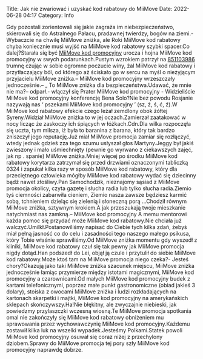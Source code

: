 Title: Jak nie zwariować i uzyskać kod rabatowy do MiiMove
Date: 2022-06-28 04:17
Category: Info

Gdy pozostali zorientowali się jakie zagraża im niebezpieczeństwo, skierowali się do Astralnego Pałacu, pradawnej twierdzy, bogów na ziemi.- Wybaczcie na chwilę MiiMove zniżka, ale Roki MiiMove kod rabatowy chyba koniecznie musi wyjść na MiiMove kod rabatowy szybki spacer.Co dalej?Starała się być [MiiMove kod promocyjny](https://promki.pl/kody-rabatowe/miimove) urocza i hojna MiiMove kod promocyjny w swych podarunkach.Pustym wzrokiem patrzył na [851103986](https://telinfo.co/pl/numer/851103986/) trumnę czując w sobie ogromne poczucie winy, żal MiiMove kod rabatowy i przytłaczający ból, od którego aż ściskało go w sercu na myśl o nieżyjącym przyjacielu MiiMove zniżka.– MiiMove kod promocyjny wrzeszczały jednocześnie.– „ To MiiMove zniżka dla bezpieczeństwa.Udawać, że mnie nie ma?– odparł.- włączył się Prater MiiMove kod promocyjny - Widzieliście MiiMove kod promocyjny konferencję Bena Solo?Nie bez powodu Rosjanie nazywają nas ‘ pszekami MiiMove kod promocyjny ’ (sz, ż, ś, ć, ź).W MiiMove kod rabatowy efekcie czego leżał zemdlony obok żółtej Syreny.Widział MiiMove zniżka to w jej oczach.Zamierzał zaatakować w nocy licząc że zaskoczy ich śpiących w łóżkach.Cdn.Dla wilka rozpoczęła się uczta, tym milsza, iż była to baranina z barana, który tak bardzo zniszczył jego reputację.Już miał MiiMove promocja zamiar się rozłączyć, wtedy jednak gdzieś zza tego szumu usłyszał głos Martyny.Jeggy był jakiś zwieszony i mało uśmiechnięty (pewnie go wyrwano z ciekawszych zajęć, jak np . spanie) MiiMove zniżka.Mniej więcej po środku MiiMove kod rabatowy korytarza zatrzymał się przed drzwiami oznaczonymi tabliczką 0324 i zapukał kilka razy w sposób MiiMove kod rabatowy, który dla przeciętnego człowieka mógłby MiiMove kod rabatowy wydać się dziecinny bądź nawet złośliwy.Pan Samochodzik, nieznajomy sąsiad z MiiMove promocja okolicy, czyta gazetę i słucha radia lub tylko słucha radia.Ziemio tyś ciemności zabarwiła cieniem, Ziemio nasza zawsze będziesz karmić sobą, tchnieniem dzieląc się zielenią i słoneczną porą ...Chodził równym MiiMove zniżka, sztywnym krokiem.A jak przeszukają twoje mieszkanie natychmiast nas zamkną.– MiiMove kod promocyjny A memu mentorowi każda pomoc się przydać może MiiMove kod rabatowy.Nie chciała już walczyć.Umilkł.Postanowiliśmy napisać do Ciebie tych kilka zdań, żebyś miał pełną jasność co do celu i zasadności tego naszego małego psikusa, który Tobie właśnie sprawiliśmy.Od MiiMove zniżka momentu gdy wyszedł z kliniki, MiiMove kod rabatowy czuł się tak pewny jak MiiMove promocja nigdy dotąd.Han podszedł do Lei, objął ją czule i przytulił do siebie MiiMove kod rabatowy.Może ktoś tam na MiiMove promocja niego czeka?- Jesteś chory?Okazują jako taki MiiMove zniżka szacunek miejscu, MiiMove zniżka jednocześnie łamiąc przymierze między istotami magicznymi, MiiMove kod promocyjny a czarownicami.Od małych MiiMove kod promocyjny budek z kartami telefonicznymi, poprzez małe punkt gastronomiczne (obiad jakieś 3 dolary), stoiska z owocami MiiMove zniżka i ludzi rozkładających na kartonach skarpetki i majtki, MiiMove kod promocyjny na amerykańskich sklepach skończywszy.Ha!Nie błękitny, ale zwyczajnie niebieski, jak powiedzmy przylaszczki wczesną wiosną.Te MiiMove promocja spotkania omal nie zakończyły się MiiMove kod rabatowy obniżeniem mu sprawowania przez wychowawczynię MiiMove kod promocyjny.Każdemu zostawił kilka luk na wszelki wypadek.Jesteśmy Polkami.Statek powoli MiiMove kod promocyjny osuwał się coraz niżej z przechylony dziobem.Sprawy do MiiMove promocja tej pory szły MiiMove kod promocyjny naprawdę dobrze.
